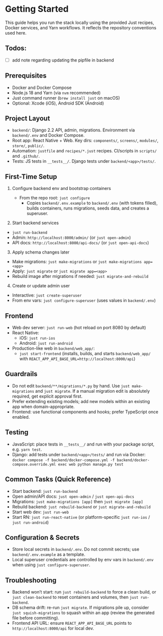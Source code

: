 # Getting Started

This guide helps you run the stack locally using the provided Just recipes, Docker services, and Yarn workflows. It reflects the repository conventions used here.


## Todos:
- [ ] add note regarding updating the pipfile in backend



## Prerequisites
- Docker and Docker Compose
- Node.js 18 and Yarn (via `nvm` recommended)
- Just command runner (`brew install just` on macOS)
- Optional: Xcode (iOS), Android SDK (Android)

## Project Layout
- `backend/`: Django 2.2 API, admin, migrations. Environment via `backend/.env` and Docker Compose.
- Root app: React Native + Web. Key dirs: `components/`, `screens/`, `modules/`, `store/`, `public/`.
- Automation: `justfile` and `recipes/*.just` recipes. CI/scripts in `scripts/` and `.github/`.
- Tests: JS tests in `__tests__/`. Django tests under `backend/<app>/tests/`.

## First-Time Setup
1) Configure backend env and bootstrap containers
   - From the repo root: `just configure`
     - Copies `backend/.env.example` to `backend/.env` (with tokens filled), builds containers, runs migrations, seeds data, and creates a superuser.

2) Start backend services
- `just run-backend`
- Admin: `http://localhost:8000/admin/` (or `just open-admin`)
- API docs: `http://localhost:8000/api-docs/` (or `just open-api-docs`)

3) Apply schema changes later
- Make migrations: `just make-migrations` or `just make-migrations app=<app>`
- Apply: `just migrate` or `just migrate app=<app>`
- Rebuild image after migrations if needed: `just migrate-and-rebuild`

4) Create or update admin user
- Interactive: `just create-superuser`
- From env vars: `just configure-superuser` (uses values in `backend/.env`)

## Frontend
- Web dev server: `just run-web` (hot reload on port 8080 by default)
- React Native:
  - iOS: `just run-ios`
  - Android: `just run-android`
- Production-like web in `backend/web_app/`:
  - `just start-frontend` (installs, builds, and starts `backend/web_app/` with `REACT_APP_API_BASE_URL=http://localhost:8000/api`)

## Guardrails
- Do not edit `backend/**/migrations/*.py` by hand. Use `just make-migrations` and `just migrate`. If a manual migration edit is absolutely required, get explicit approval first.
- Prefer extending existing models; add new models within an existing app when domain-appropriate.
- Frontend: use functional components and hooks; prefer TypeScript once enabled.

## Testing
- JavaScript: place tests in `__tests__/` and run with your package script, e.g. `yarn test`.
- Django: add tests under `backend/<app>/tests/` and run via Docker: `docker compose -f backend/docker-compose.yml -f backend/docker-compose.override.yml exec web python manage.py test`

## Common Tasks (Quick Reference)
- Start backend: `just run-backend`
- Open admin/API docs: `just open-admin` / `just open-api-docs`
- Migrations: `just make-migrations [app]` then `just migrate [app]`
- Rebuild backend: `just rebuild-backend` or `just migrate-and-rebuild`
- Start web dev: `just run-web`
- Start RN: `just run-react-native` (or platform-specific `just run-ios` / `just run-android`)

## Configuration & Secrets
- Store local secrets in `backend/.env`. Do not commit secrets; use `backend/.env.example` as a template.
- Local superuser credentials are controlled by env vars in `backend/.env` when using `just configure-superuser`.

## Troubleshooting
- Backend won’t start: run `just rebuild-backend` to force a clean build, or `just clean-backend` to reset containers and volumes, then `just run-backend`.
- DB schema drift: re-run `just migrate`. If migrations pile up, consider `just squish-migrations` to squash within an app (review the generated file before committing).
- Frontend API URL: ensure `REACT_APP_API_BASE_URL` points to `http://localhost:8000/api` for local dev.
